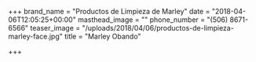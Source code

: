 +++
brand_name = "Productos de Limpieza de Marley"
date = "2018-04-06T12:05:25+00:00"
masthead_image = ""
phone_number = "(506) 8671-6566"
teaser_image = "/uploads/2018/04/06/productos-de-limpieza-marley-face.jpg"
title = "Marley Obando"

+++

